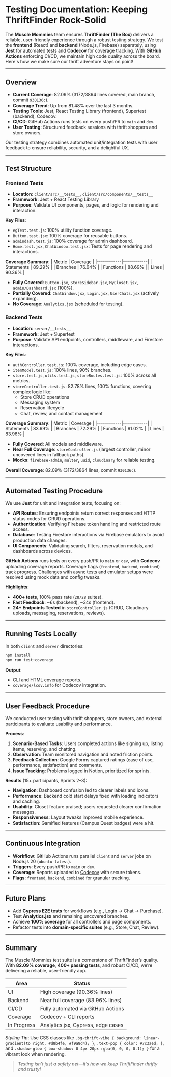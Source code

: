 # Testing Documentation: Keeping ThriftFinder Rock-Solid

The **Muscle Mommies** team ensures **ThriftFinder (The Box)** delivers a reliable, user-friendly experience through a robust testing strategy. We test the **frontend** (React) and **backend** (Node.js, Firebase) separately, using **Jest** for automated tests and **Codecov** for coverage tracking. With **GitHub Actions** enforcing CI/CD, we maintain high code quality across the board. Here's how we make sure our thrift adventure stays on point!

---

## Overview

- **Current Coverage**: 82.09% (3172/3864 lines covered, main branch, commit `930136c`).
- **Coverage Trend**: Up from 81.48% over the last 3 months.
- **Testing Tools**: Jest, React Testing Library (frontend), Supertest (backend), Codecov.
- **CI/CD**: GitHub Actions runs tests on every push/PR to `main` and `dev`.
- **User Testing**: Structured feedback sessions with thrift shoppers and store owners.

Our testing strategy combines automated unit/integration tests with user feedback to ensure reliability, security, and a delightful UX.

---

## Test Structure

### Frontend Tests

- **Location**: `client/src/__tests__`, `client/src/components/__tests__`
- **Framework**: Jest + React Testing Library
- **Purpose**: Validate UI components, pages, and logic for rendering and interaction.

**Key Files**:

- `egTest.test.js`: 100% utility function coverage.
- `Button.test.jsx`: 100% coverage for reusable buttons.
- `admindash.test.js`: 100% coverage for admin dashboard.
- `Home.test.jsx`, `ChatWindow.test.jsx`: Tests for page rendering and interactions.

**Coverage Summary**:
| Metric | Coverage |
|------------|------------|
| Statements | 89.29% |
| Branches | 76.64% |
| Functions | 88.69% |
| Lines | 90.36% |

- **Fully Covered**: `Button.jsx`, `StoreSidebar.jsx`, `MyCloset.jsx`, `admin/Dashboard.jsx` (100%).
- **Partially Covered**: `ChatWindow.jsx`, `Login.jsx`, `UserChats.jsx` (actively expanding).
- **No Coverage**: `Analytics.jsx` (scheduled for testing).

### Backend Tests

- **Location**: `server/__tests__`
- **Framework**: Jest + Supertest
- **Purpose**: Validate API endpoints, controllers, middleware, and Firestore interactions.

**Key Files**:

- `authController.test.js`: 100% coverage, including edge cases.
- `itemModel.test.js`: 100% lines, 90% branches.
- `store.test.js`, `utils.test.js`, `storeRoutes.test.js`: 100% across all metrics.
- `storeController.test.js`: 82.78% lines, 100% functions, covering complex logic like:
  - Store CRUD operations
  - Messaging system
  - Reservation lifecycle
  - Chat, review, and contact management

**Coverage Summary**:
| Metric | Coverage |
|------------|------------|
| Statements | 83.69% |
| Branches | 72.29% |
| Functions | 91.02% |
| Lines | 83.96% |

- **Fully Covered**: All models and middleware.
- **Near Full Coverage**: `storeController.js` (largest controller, minor uncovered lines in fallback paths).
- **Mocks**: `firebase-admin`, `multer`, `uuid`, `cloudinary` for reliable testing.

**Overall Coverage**: 82.09% (3172/3864 lines, commit `930136c`).

---

## Automated Testing Procedure

We use **Jest** for unit and integration tests, focusing on:

- **API Routes**: Ensuring endpoints return correct responses and HTTP status codes for CRUD operations.
- **Authentication**: Verifying Firebase token handling and restricted route access.
- **Database**: Testing Firestore interactions via Firebase emulators to avoid production data changes.
- **UI Components**: Validating search, filters, reservation modals, and dashboards across devices.

**GitHub Actions** runs tests on every push/PR to `main` or `dev`, with **Codecov** uploading coverage reports. Coverage flags (`frontend`, `backend`, `combined`) track progress. Challenges with async tests and emulator setups were resolved using mock data and config tweaks.

**Highlights**:

- **400+ tests**, 100% pass rate (`28/28` suites).
- **Fast Feedback**: ~6s (backend), ~34s (frontend).
- **24+ Endpoints Tested** in `storeController.js` (CRUD, Cloudinary uploads, messaging, reservations, reviews).

---

## Running Tests Locally

In both `client` and `server` directories:

```bash
npm install
npm run test:coverage
```

**Output**:

- CLI and HTML coverage reports.
- `coverage/lcov.info` for Codecov integration.

---

## User Feedback Procedure

We conducted user testing with thrift shoppers, store owners, and external participants to evaluate usability and performance.

**Process**:

1. **Scenario-Based Tasks**: Users completed actions like signing up, listing items, reserving, and chatting.
2. **Observation**: Team monitored navigation and noted friction points.
3. **Feedback Collection**: Google Forms captured ratings (ease of use, performance, satisfaction) and comments.
4. **Issue Tracking**: Problems logged in Notion, prioritized for sprints.

**Results** (15+ participants, Sprints 2–3):

- **Navigation**: Dashboard confusion led to clearer labels and icons.
- **Performance**: Backend cold start delays fixed with loading indicators and caching.
- **Usability**: Closet feature praised; users requested clearer confirmation messages.
- **Responsiveness**: Layout tweaks improved mobile experience.
- **Satisfaction**: Gamified features (Campus Quest badges) were a hit.

---

## Continuous Integration

- **Workflow**: GitHub Actions runs parallel `client` and `server` jobs on Node.js 20 (`ubuntu-latest`).
- **Triggers**: Every push/PR to `main` or `dev`.
- **Coverage**: Reports uploaded to [Codecov](https://about.codecov.io/) with secure tokens.
- **Flags**: `frontend`, `backend`, `combined` for granular tracking.

---

## Future Plans

- Add **Cypress E2E tests** for workflows (e.g., Login → Chat → Purchase).
- Test **Analytics.jsx** and remaining uncovered branches.
- Achieve **100% coverage** for all controllers and page components.
- Refactor tests into **domain-specific suites** (e.g., Store, Chat, Review).

---

## Summary

The Muscle Mommies test suite is a cornerstone of ThriftFinder’s quality. With **82.09% coverage**, **400+ passing tests**, and robust CI/CD, we’re delivering a reliable, user-friendly app.

| Area        | Status                             |
| ----------- | ---------------------------------- |
| UI          | High coverage (90.36% lines)       |
| Backend     | Near full coverage (83.96% lines)  |
| CI/CD       | Fully automated via GitHub Actions |
| Coverage    | Codecov + CLI reports              |
| In Progress | Analytics.jsx, Cypress, edge cases |

_Styling Tip_: Use CSS classes like `.bg-thrift-vibe { background: linear-gradient(to right, #d8b4fe, #f9a8d4); }`, `.text-pop { color: #7c3aed; }`, and `.shadow-glow { box-shadow: 0 4px 20px rgba(0, 0, 0, 0.1); }` for a vibrant look when rendering.

> _Testing isn’t just a safety net—it’s how we keep ThriftFinder thrifty and trusty!_
